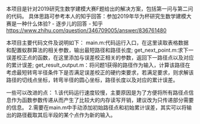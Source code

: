 本项目是针对2019研究生数学建模大赛F题给出的解决方案，包括第一问与第二问的代码。
具体思路可参考本人的知乎回答：参加2019年华为杯研究生数学建模大赛是一种什么体验? - 逐步儿的回答 - 知乎
https://www.zhihu.com/question/346709005/answer/836761480

本项目主要代码文件及说明如下：
main.m:代码运行入口，在这里读取表格数据和配置蚁群算法的相关参数，输出最短路径和路径长度;
get_next_point.m:求下一误差校正点的函数，在这里添加与误差校正相关的参数，返回下一路径点以及对应的累计误差;
get_result_output.m：将问题1获得的路径作为输入，计算该路径在考虑最短转弯半径条件下是否满足误差校正的硬约束要求，若满足要求，则求解该路径的切线点坐标，转弯半径的圆心坐标，路径长度以及对应的累计误差。

一些可以改进的点：
1.该代码运行速度较慢，主要原因是为了方便将所有路径点信息作为函数参数传递从而产生了比较大的内存读写开销，建议改为只传递部分需要的信息。
2.需要在main.m中手动添加初始路径点和初始累计误差，其实可以将输出的路径截取其后半段的某个点作为新的输入。

